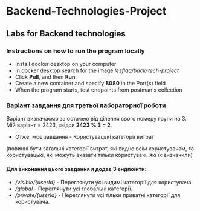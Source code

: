 # Backend-Technologies-Project
## Labs for Backend technologies

### Instructions on how to run the program locally
- Install docker desktop on your computer
- In docker desktop search for the image *lesflqq/back-tech-project*
- Click **Pull**, and then **Run**
- Сreate a new container and specify **8080** in the Port(s) field
- When the program starts, test endpoints from postman's collection

### Варіант завдання для третьої лабораторної роботи


Варіант визначаємо за остачею від ділення свого номеру групи на 3.
Мій варіант = 2423, звідси **2423 % 3 = 2**.
- Отже, моє завдання - Користувацькі категорії витрат

(повинні бути загальні категорії витрат, які видно всім користувачам, та користувацькі, які можуть вказати тільки користувачі, які їх визначили)

#### Для виконання цього завдання я додав 3 ендпоінти:
- */visible/{userId}* - Переглянути усі видимі категорії для користувача.
- */global* - Переглянути усі глобальні категорії.
- */private/{userId}* - Переглянути усі тільки приватні категорії для користувача.